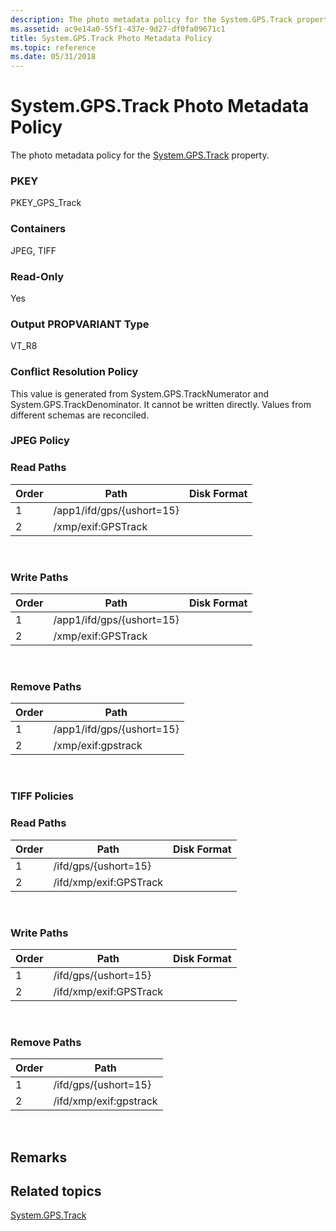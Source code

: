 ```yaml
---
description: The photo metadata policy for the System.GPS.Track property.
ms.assetid: ac9e14a0-55f1-437e-9d27-df0fa09671c1
title: System.GPS.Track Photo Metadata Policy
ms.topic: reference
ms.date: 05/31/2018
---
```


# System.GPS.Track Photo Metadata Policy

The photo metadata policy for the [System.GPS.Track](../properties/props-system-gps-track.md) property.

### PKEY

PKEY\_GPS\_Track

### Containers

JPEG, TIFF

### Read-Only

Yes

### Output PROPVARIANT Type

VT\_R8

### Conflict Resolution Policy

This value is generated from System.GPS.TrackNumerator and System.GPS.TrackDenominator. It cannot be written directly. Values from different schemas are reconciled.

### JPEG Policy

### Read Paths



| Order | Path                      | Disk Format |
|-------|---------------------------|-------------|
| 1     | /app1/ifd/gps/{ushort=15} |             |
| 2     | /xmp/exif:GPSTrack        |             |



 

### Write Paths



| Order | Path                      | Disk Format |
|-------|---------------------------|-------------|
| 1     | /app1/ifd/gps/{ushort=15} |             |
| 2     | /xmp/exif:GPSTrack        |             |



 

### Remove Paths



| Order | Path                      |
|-------|---------------------------|
| 1     | /app1/ifd/gps/{ushort=15} |
| 2     | /xmp/exif:gpstrack        |



 

### TIFF Policies

### Read Paths



| Order | Path                   | Disk Format |
|-------|------------------------|-------------|
| 1     | /ifd/gps/{ushort=15}   |             |
| 2     | /ifd/xmp/exif:GPSTrack |             |



 

### Write Paths



| Order | Path                   | Disk Format |
|-------|------------------------|-------------|
| 1     | /ifd/gps/{ushort=15}   |             |
| 2     | /ifd/xmp/exif:GPSTrack |             |



 

### Remove Paths



| Order | Path                   |
|-------|------------------------|
| 1     | /ifd/gps/{ushort=15}   |
| 2     | /ifd/xmp/exif:gpstrack |



 

## Remarks

## Related topics

<dl> <dt>

[System.GPS.Track](../properties/props-system-gps-track.md)
</dt> </dl>

 

 
